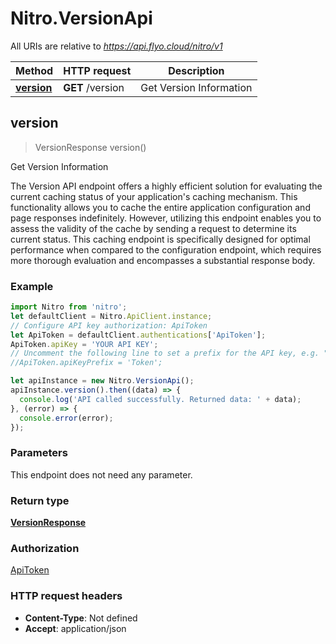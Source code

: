 # Nitro.VersionApi

All URIs are relative to *https://api.flyo.cloud/nitro/v1*

Method | HTTP request | Description
------------- | ------------- | -------------
[**version**](VersionApi.md#version) | **GET** /version | Get Version Information



## version

> VersionResponse version()

Get Version Information

The Version API endpoint offers a highly efficient solution for evaluating the current caching status of your application&#39;s caching mechanism. This functionality allows you to cache the entire application configuration and page responses indefinitely. However, utilizing this endpoint enables you to assess the validity of the cache by sending a request to determine its current status. This caching endpoint is specifically designed for optimal performance when compared to the configuration endpoint, which requires more thorough evaluation and encompasses a substantial response body.

### Example

```javascript
import Nitro from 'nitro';
let defaultClient = Nitro.ApiClient.instance;
// Configure API key authorization: ApiToken
let ApiToken = defaultClient.authentications['ApiToken'];
ApiToken.apiKey = 'YOUR API KEY';
// Uncomment the following line to set a prefix for the API key, e.g. "Token" (defaults to null)
//ApiToken.apiKeyPrefix = 'Token';

let apiInstance = new Nitro.VersionApi();
apiInstance.version().then((data) => {
  console.log('API called successfully. Returned data: ' + data);
}, (error) => {
  console.error(error);
});

```

### Parameters

This endpoint does not need any parameter.

### Return type

[**VersionResponse**](VersionResponse.md)

### Authorization

[ApiToken](../README.md#ApiToken)

### HTTP request headers

- **Content-Type**: Not defined
- **Accept**: application/json


